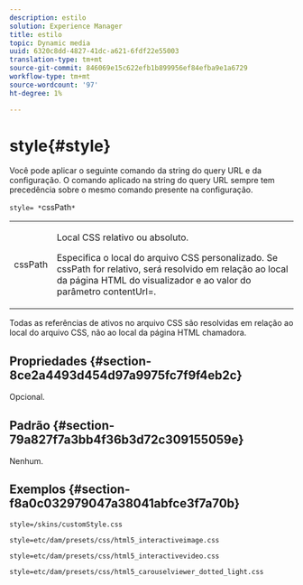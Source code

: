 ```yaml
---
description: estilo
solution: Experience Manager
title: estilo
topic: Dynamic media
uuid: 6320c8dd-4827-41dc-a621-6fdf22e55003
translation-type: tm+mt
source-git-commit: 846069e15c622efb1b899956ef84efba9e1a6729
workflow-type: tm+mt
source-wordcount: '97'
ht-degree: 1%

---
```



# style{#style}

Você pode aplicar o seguinte comando da string do query URL e da configuração. O comando aplicado na string do query URL sempre tem precedência sobre o mesmo comando presente na configuração.

`style= *`cssPath`*`

<table id="table_F800F787CF0342749B934DAEB600C0EB"> 
 <tbody> 
  <tr> 
   <td colname="col1"> <p> <span class="codeph"> <span class="varname"> cssPath</span> </span> </p> </td> 
   <td colname="col2"> <p> Local CSS relativo ou absoluto. </p> <p>Especifica o local do arquivo CSS personalizado. Se <span class="codeph"><span class="varname"> cssPath</span></span> for relativo, será resolvido em relação ao local da página HTML do visualizador e ao valor do parâmetro <span class="codeph"> contentUrl=</span>. </p> </td> 
  </tr> 
 </tbody> 
</table>

Todas as referências de ativos no arquivo CSS são resolvidas em relação ao local do arquivo CSS, não ao local da página HTML chamadora.

## Propriedades {#section-8ce2a4493d454d97a9975fc7f9f4eb2c}

Opcional.

## Padrão {#section-79a827f7a3bb4f36b3d72c309155059e}

Nenhum.

## Exemplos {#section-f8a0c032979047a38041abfce3f7a70b}

`style=/skins/customStyle.css`

`style=etc/dam/presets/css/html5_interactiveimage.css`

`style=etc/dam/presets/css/html5_interactivevideo.css`

`style=etc/dam/presets/css/html5_carouselviewer_dotted_light.css`
